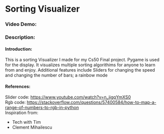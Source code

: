# Sorting Visualizer
### Video Demo:  <URL HERE>
### Description: 

#### Introduction:
This is a sorting Visualizer I made for my Cs50 Final project.
Pygame is used for the display.
It visualizes multiple sorting algorithims for anyone to learn from and enjoy. Additional features include Sliders for changing the speed and changing the number of bars; a rainbow mode 

#### References:
Slider code: https://www.youtube.com/watch?v=n_ijgqYmXS0 <br>
Rgb code: https://stackoverflow.com/questions/57400584/how-to-map-a-range-of-numbers-to-rgb-in-python
<br>
Inspiration from:
- Tech with Tim
- Clement Mihailescu
